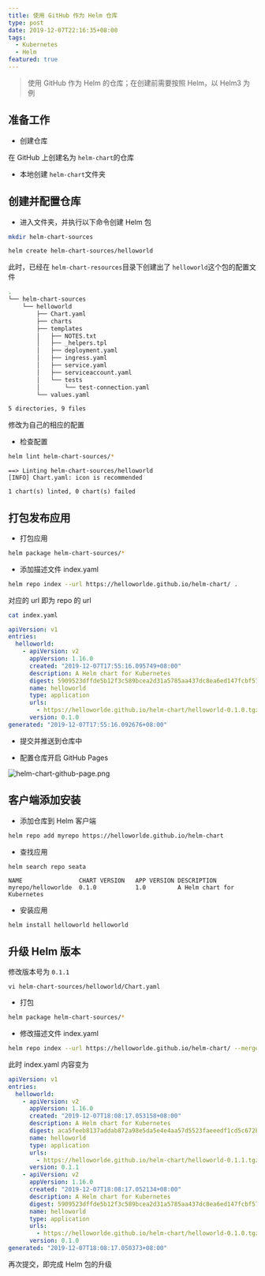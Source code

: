```yaml
---
title: 使用 GitHub 作为 Helm 仓库
type: post
date: 2019-12-07T22:16:35+08:00
tags:
  - Kubernetes
  - Helm
featured: true
---
```


> 使用 GitHub 作为 Helm 的仓库；在创建前需要按照 Helm，以 Helm3 为例

## 准备工作

- 创建仓库

在 GitHub 上创建名为 `helm-chart`的仓库

- 本地创建 `helm-chart`文件夹

## 创建并配置仓库

- 进入文件夹，并执行以下命令创建 Helm 包

```bash
mkdir helm-chart-sources

helm create helm-chart-sources/helloworld
```

此时，已经在 `helm-chart-resources`目录下创建出了 `helloworld`这个包的配置文件

```bash
.
└── helm-chart-sources
    └── helloworld
        ├── Chart.yaml
        ├── charts
        ├── templates
        │   ├── NOTES.txt
        │   ├── _helpers.tpl
        │   ├── deployment.yaml
        │   ├── ingress.yaml
        │   ├── service.yaml
        │   ├── serviceaccount.yaml
        │   └── tests
        │       └── test-connection.yaml
        └── values.yaml

5 directories, 9 files
```

修改为自己的相应的配置

- 检查配置

```bash
helm lint helm-chart-sources/*
```

```
==> Linting helm-chart-sources/helloworld
[INFO] Chart.yaml: icon is recommended

1 chart(s) linted, 0 chart(s) failed
```

## 打包发布应用

- 打包应用

```bash
helm package helm-chart-sources/*
```

- 添加描述文件 index.yaml

```bash
helm repo index --url https://helloworlde.github.io/helm-chart/ .
```

对应的 url 即为 repo 的 url

```bash
cat index.yaml
```

```yaml
apiVersion: v1
entries:
  helloworld:
    - apiVersion: v2
      appVersion: 1.16.0
      created: "2019-12-07T17:55:16.095749+08:00"
      description: A Helm chart for Kubernetes
      digest: 5909523dffde5b12f3c589bcea2d31a5785aa437dc8ea6ed147fcbf57b13a671
      name: helloworld
      type: application
      urls:
        - https://helloworlde.github.io/helm-chart/helloworld-0.1.0.tgz
      version: 0.1.0
generated: "2019-12-07T17:55:16.092676+08:00"
```

- 提交并推送到仓库中

- 配置仓库开启 GitHub Pages

![helm-chart-github-page.png](https://img.hellowood.dev/picture/helm-chart-github-page.png)

## 客户端添加安装

- 添加仓库到 Helm 客户端

```bash
helm repo add myrepo https://helloworlde.github.io/helm-chart
```

- 查找应用

```bash
helm search repo seata
```

```
NAME              	CHART VERSION	APP VERSION	DESCRIPTION
myrepo/helloworlde	0.1.0        	1.0        	A Helm chart for Kubernetes
```

- 安装应用

```
helm install helloworld helloworld
```

## 升级 Helm 版本

修改版本号为 `0.1.1`

```
vi helm-chart-sources/helloworld/Chart.yaml
```

- 打包

```bash
helm package helm-chart-sources/*
```

- 修改描述文件 index.yaml

```bash
helm repo index --url https://helloworlde.github.io/helm-chart/ --merge index.yaml .
```

此时 index.yaml 内容变为

```yaml
apiVersion: v1
entries:
  helloworld:
    - apiVersion: v2
      appVersion: 1.16.0
      created: "2019-12-07T18:08:17.053158+08:00"
      description: A Helm chart for Kubernetes
      digest: aca5feeb8137addab872a98e5da5e4e4aa57d5523faeeedf1cd5c672b26c1274
      name: helloworld
      type: application
      urls:
        - https://helloworlde.github.io/helm-chart/helloworld-0.1.1.tgz
      version: 0.1.1
    - apiVersion: v2
      appVersion: 1.16.0
      created: "2019-12-07T18:08:17.052134+08:00"
      description: A Helm chart for Kubernetes
      digest: 5909523dffde5b12f3c589bcea2d31a5785aa437dc8ea6ed147fcbf57b13a671
      name: helloworld
      type: application
      urls:
        - https://helloworlde.github.io/helm-chart/helloworld-0.1.0.tgz
      version: 0.1.0
generated: "2019-12-07T18:08:17.050373+08:00"
```

再次提交，即完成 Helm 包的升级
